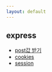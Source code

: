 ```yaml
---
layout: default 
---
```

## express
- [post값 받기](bodyParser.html)
- [cookies](cookies.html)
- [session](session.html)